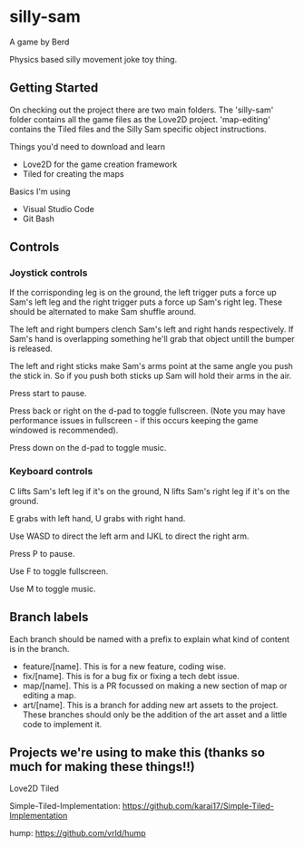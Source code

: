 # silly-sam

A game by Berd

Physics based silly movement joke toy thing.

## Getting Started

On checking out the project there are two main folders. The 'silly-sam' folder contains all the game files as the Love2D project. 'map-editing' contains the Tiled files and the Silly Sam specific object instructions.

Things you'd need to download and learn
- Love2D for the game creation framework
- Tiled for creating the maps

Basics I'm using
- Visual Studio Code
- Git Bash

## Controls

### Joystick controls

If the corrisponding leg is on the ground, the left trigger puts a force up Sam's left leg and the right trigger puts a force up Sam's right leg. These should be alternated to make Sam shuffle around.

The left and right bumpers clench Sam's left and right hands respectively. If Sam's hand is overlapping something he'll grab that object untill the bumper is released.

The left and right sticks make Sam's arms point at the same angle you push the stick in.
So if you push both sticks up Sam will hold their arms in the air.

Press start to pause.

Press back or right on the d-pad to toggle fullscreen. (Note you may have performance issues in fullscreen - if this occurs keeping the game windowed is recommended).

Press down on the d-pad to toggle music.

### Keyboard controls

C lifts Sam's left leg if it's on the ground, N lifts Sam's right leg if it's on the ground.

E grabs with left hand, U grabs with right hand.

Use WASD to direct the left arm and IJKL to direct the right arm.

Press P to pause.

Use F to toggle fullscreen.

Use M to toggle music.

## Branch labels

Each branch should be named with a prefix to explain what kind of content is in the branch.

- feature/[name]. This is for a new feature, coding wise.
- fix/[name]. This is for a bug fix or fixing a tech debt issue.
- map/[name]. This is a PR focussed on making a new section of map or editing a map.
- art/[name]. This is a branch for adding new art assets to the project. These branches should only be the addition of the art asset and a little code to implement it.

## Projects we're using to make this (thanks so much for making these things!!)

Love2D
Tiled

Simple-Tiled-Implementation:
https://github.com/karai17/Simple-Tiled-Implementation

hump:
https://github.com/vrld/hump